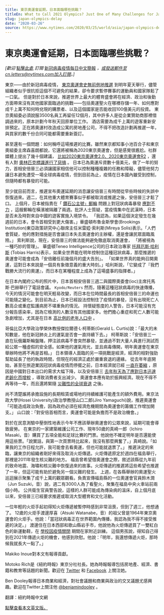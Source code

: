 ```yaml
---
title: 東京奧運會延期，日本面臨哪些挑戰？
titleEn: What to Call 2021 Olympics? Just One of Many Challenges for Japan
slug: japan-olympics-delay
date: "2020-03-26"
source: https://www.nytimes.com/2020/03/25/world/asia/japan-olympics-delay.html
---
```

# 東京奧運會延期，日本面臨哪些挑戰？

*[歡迎* [點擊此處](https://sso.nytcn.me/email/?source=top-right) *訂閱* [新冠病毒疫情每日中文簡報](https://cn.nytimes.com/morning-brief/) *，或發送郵件至cn.letters@nytimes.com加入訂閱。]*

東京——由於新冠病毒疫情， [東京奧運會史無前例地推遲](https://www.nytimes.com/2020/03/24/sports/olympics/coronavirus-summer-olympics-postponed.html) 到明年夏天舉行，儘管組織者似乎很抗拒這個不可避免的結果，卻令要求暫停賽事的運動員和國家隊鬆了一口氣。
但是對於日本來說，推遲世界上最大的體育盛會將在經濟、政治和後勤方面帶來沒有其他國家面臨過的挑戰——包括奧運聖火在哪裡存儲一年、如何應對成千上萬不知何時兌現的購票者、以及這個國家是否能收回100億美元的投資。
東京奧組委必須說服3500名員工再留任12個月，其中許多人是從企業贊助商那裡借調過來的，原本計劃今年秋天回原單位工作。
酒店需要為成千上萬的遊客重新安排預定。正在將奧運村改造成公寓的房地產公司，不得不把改造計劃再推遲一年，與買家的數千份合同可能都需要重新簽訂。

甚至還有一個問題：如何稱呼這場推遲的比賽。雖然東京都知事小池百合子和東京奧組委主席森喜朗都說，它還將被稱為2020東京奧運會，但是感覺很尷尬。社群媒體上提出了幾十個建議， [比如2020東京奧運會2.0、2020東京奧運會R2](https://twitter.com/dragoner_JP/status/1242461413324361732?s=20) ，還有人對 [奧林匹克標識進行了惡搞](https://twitter.com/namamono0/status/1242444453589053443?s=20) 。
日本已為奧運斥資數十億美元，做了一年的努力，首相安倍晉三必須讓國家相信他可以控制種種複雜的任務和障礙，儘管他努力讓日本避免遭受一場全球病毒疫情，但到目前為止，疫情在日本國內雖受到控制，但隨時都有暴發的可能。

至少就目前而言，推遲宣布奧運延期的消息讓安倍晉三有時間從早些時候的失誤中恢復過來。週二，在其他重大體育賽事似乎都被取消或推遲之後，安倍晉三才鬆了口。
上個月，日本被指責在「 [鑽石公主號」郵輪](https://cn.nytimes.com/asia-pacific/20200224/coronavirus-japan-cruise-ship/) 問題上對冠狀病毒暴發 [應對不力](https://cn.nytimes.com/asia-pacific/20200213/japan-coronavirus-diamond-princess/) ，這艘郵輪在橫濱被隔離了兩週。批評人士質疑，當疫情集中在武漢時，日本是否未及時對來自中國的遊客實施入境禁令。
「我認為，如果這個決定發生在幾週前的日本，會令首相受到更大傷害。」華盛頓布魯金斯學會(Brookings Institution)東亞政策研究中心聯席主任米雷婭·索利斯(Mireya Solis)表示。「人們會質疑，他的應對措施是否會讓日本失去奧運會的主辦權，還是會讓民眾面臨風險。」
索利斯說，現在，安倍晉三的做法能夠避免徹底取消奧運會， 「將被視為一種巧妙的管理」。
華盛頓Teneo Intelligence公司的日本政治專家 [托拜厄斯·哈利斯](https://www.teneoholdings.com/leaders/tobias_harris) (Tobias Harris)表示，如果全世界能在明年控制住這種冠狀病毒，那麼推遲的奧運會可能會成為「安倍離任前幾個月的盛大告別」。
「如果世界真的能夠召開奧運，這對日本來說是一個具有象徵意義的重大時刻。」哈利斯說，「它變成了『我們戰勝大流行的奧運』，而日本在某種程度上成為了這場盛事的指揮者。」



在日本內閣府公布的照片中，日本首相安倍晉三週二與國際奧委會(ioc)主席托馬斯·巴赫舉行了電話會議。 `Kyodo/Reuters`
然而，隨著這種冠狀病毒的快速傳播，今天的情況可能會在明天輕易改變，而日本在位時間最長的首相安倍晉三的命運也可能隨之變化。到目前為止，日本已經設法控制住了疫情的暴發，沒有出現死亡人數高企或重症監護病房不堪重負的情況。
持懷疑態度的人警告，日本可能沒有充分報告感染率，因為它檢測的人數沒有其他國家多。他們擔心重症和死亡人數可能急劇增加，尤其是在日本 [高比例的老年人口中](https://www.nytimes.com/2020/02/29/world/asia/japan-elderly-coronavirus.html) 。

哥倫比亞大學政治學榮休教授傑拉爾德·L·柯蒂斯(Gerald L. Curtis)說：「最大的未知數是，他在新冠肺炎上的運氣是否會一直持續下去。」
柯蒂斯說：「安倍晉三一直在玩俄羅斯輪盤賭，押注該病毒不會突然暴發，並通過不對大量人員進行測試而給公眾一種虛假的安全感。如果他的運氣用光，並且病毒傳開，明年奧運會在東京舉辦時他將不再是首相。」
日本領導人面臨的另一項挑戰是經濟，經濟的相對強勁幫助延長了他的執政時間，但現在的經濟正處於嚴重衰退的邊緣。
從去年年底開始，甚至在旅遊業因冠狀病毒疫情而停擺之前，日本經濟就已經 [一直在萎縮](https://www.nytimes.com/2020/02/16/business/coronavirus-japan-economy.html?searchResultPosition=2) ，原因是中國對日本出口的需求大幅下降，以及安倍晉三 [去年秋天為了應對日本迅速老齡化而增稅](https://www.nytimes.com/2019/09/30/business/japan-abe-consumption-tax.html) ，導致消費者支出減少。
奧運會本應有助於振興經濟。現在不得不再等待一年，而且還將緊隨 [災難性的全球衰退](https://www.nytimes.com/2020/03/16/business/stock-market-coronavirus-federal-reserve.html) 之後。

尚不清楚誰將承擔設施的長期租賃或場地的持續維護可能產生的額外費用。東京法政大學(Hosei University)政治學教授山口二郎(Jiro Yamaguchi)說，推遲奧運會「可能造成政治負擔，因為政府必須在經濟危機期間為奧運會的籌備工作增加開支。」
山口說：「對安倍首相而言，奧運會可能是負擔而不是政治機會。」

對於在民意測驗中壓倒性地表示今年不應該舉辦奧運會的公眾來說，延期可能會導致疲勞。
在東京的一家建築維護公司工作、現年50歲的真崎一郎（Ichiro Masaki，音）購買了五項全能和足球比賽的門票。他說他不確定明年是否還能使用這些票。「說實話，與第一次買票時比起來，我沒有那麼興奮了，」真崎說。「如果我的工作日程允許，我可能會去看奧運，但也可能就退票了。」
推遲決定的來臨，讓東京的組織者剛好來得及取消火炬傳遞。火炬傳遞原定於週四在福島舉行，那裡是2011年發生核災難的地方。
福島曾希望借奧運會之際，敘述該縣從九年前的致命地震、海嘯和核災難中恢復過來的故事。火炬傳遞的推遲將這些希望也推遲了一年，但這可能有助於避免另一個災難的發生。
上週，在各縣舉辦的奧運聖火巡迴展示聚集了成千上萬的觀眾觀看。負責宣傳福島縣的一位奧運會官員鈴木潤（Jun Suzuki，音）說，週二有3000人為了看聖火，聚集在福島中央火車站前兩個小時。
公共衛生官員警告說，這樣的人群可能成為傳染病的溫床，自上個月底以來，安倍晉三已經要求推遲或取消大型體育和文化活動。

一位年輕的火炬手起初得知火炬傳遞被暫停時感到非常沮喪，但到了週三，他想通了。
12歲的火炬手渡邊厚喜（Atsuki Watanabe，音）的祖父曾是1964年東京奧運會的火炬手。他說：「當冠狀病毒正在世界範圍內傳播，我認為我不得不接受推遲的決定。」
渡邊住在日本西部和歌山縣岩手市，他說他為火炬傳遞買了一雙紅白色的新運動鞋，在 [學校因疫情關閉](https://www.nytimes.com/2020/02/27/world/asia/japan-schools-coronavirus.html) 期間在家附近訓練。
這個男孩說，得知自己得到在2021年傳遞火炬的機會，他感到欣慰。他說：「明年，我還想傳遞火炬，那時候我就長大一點了。」

Makiko Inoue對本文有報導貢獻。

Motoko Rich是《紐約時報》東京分社社長。她為時報報導包括房地產、經濟、書籍和教育等話題的新聞。歡迎在 [Twitter](https://twitter.com/motokorich) 和 [Facebook](https://www.facebook.com/motoko.rich) 上關注她。

Ben Dooley報導日本商業和經濟，對社會議題和商業與政治的交叉議題尤感興趣。歡迎在Twitter上關注他  [@benjamindooley](https://twitter.com/benjamindooley) 。

翻譯：紐約時報中文網

[點擊查看本文英文版。](https://www.nytimes.com/2020/03/25/world/asia/japan-olympics-delay.html)
